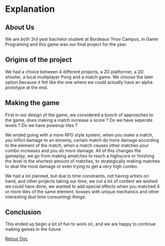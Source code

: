 # Explanation

## About Us
We are both 3rd year bachelor student at Bordeaux Ynov Campus, in Game Programing and this game was our final project for the year.

## Origins of the project

We had a choice between 4 different projects, a 2D platformer, a 2D shooter, a local multiplayer Pong and a match game. We choose the later option because it felt like the one where we could actually have an alpha prototype at the end.

## Making the game

First in our design of the game, we considered a bunch of approaches to the game, does making a match increase a score ? Do we have seperate levels ? Do we have powerup tiles ?

We ended going with a more RPG style system, when you make a match, you inflict damage to an ennemy, certain match do more damage according to the element of the match, when a match causes other matches your combo increases and you do more damage. All of this changes the gameplay, we go from making amatches to reach a highscore or finishing the level in the shortest amount of matches, to strategically making matches to deal the most damage or even trying to get a very high combo.

We had a lot planned, but due to time constraints, not having artists on hand, and other projects taking our time, we cut a lot of content we wished we could have done, we wanted to add special effects when you matched 4 or more tiles of the same element, bosses with unique mechanics and other interesting (but time consuming) things.

## Conclusion

This ended up begin a lot of fun to work on, and we are happy to continue making games in the future.


[Retour Doc](../README.md)
